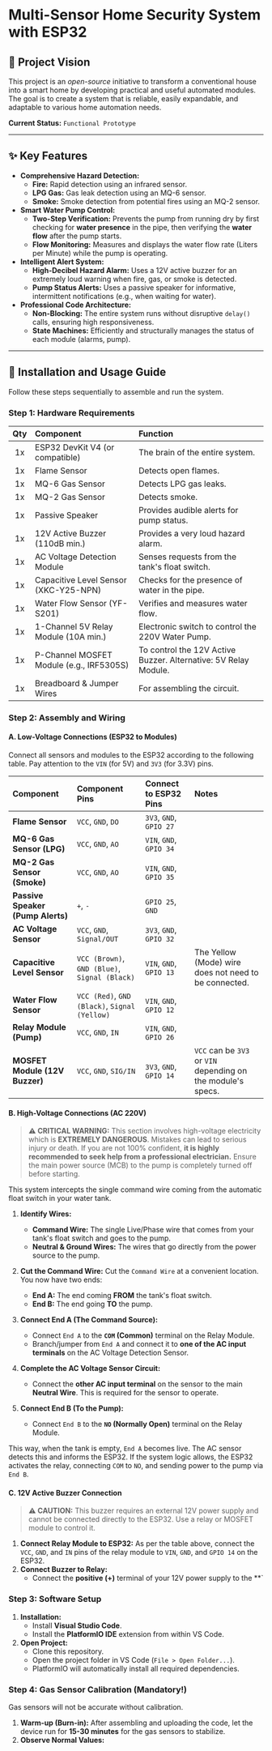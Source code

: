 # Multi-Sensor Home Security System with ESP32

## 🎯 Project Vision

This project is an *open-source* initiative to transform a conventional house into a smart home by developing practical and useful automated modules. The goal is to create a system that is reliable, easily expandable, and adaptable to various home automation needs.

**Current Status:** `Functional Prototype`

---

## ✨ Key Features

- **Comprehensive Hazard Detection:**
  - **Fire:** Rapid detection using an infrared sensor.
  - **LPG Gas:** Gas leak detection using an MQ-6 sensor.
  - **Smoke:** Smoke detection from potential fires using an MQ-2 sensor.
- **Smart Water Pump Control:**
  - **Two-Step Verification:** Prevents the pump from running dry by first checking for **water presence** in the pipe, then verifying the **water flow** after the pump starts.
  - **Flow Monitoring:** Measures and displays the water flow rate (Liters per Minute) while the pump is operating.
- **Intelligent Alert System:**
  - **High-Decibel Hazard Alarm:** Uses a 12V active buzzer for an extremely loud warning when fire, gas, or smoke is detected.
  - **Pump Status Alerts:** Uses a passive speaker for informative, intermittent notifications (e.g., when waiting for water).
- **Professional Code Architecture:**
  - **Non-Blocking:** The entire system runs without disruptive `delay()` calls, ensuring high responsiveness.
  - **State Machines:** Efficiently and structurally manages the status of each module (alarms, pump).

---

## 📖 Installation and Usage Guide

Follow these steps sequentially to assemble and run the system.

### Step 1: Hardware Requirements

| Qty | Component | Function |
|:---:|:---|:---|
| 1x | ESP32 DevKit V4 (or compatible) | The brain of the entire system. |
| 1x | Flame Sensor | Detects open flames. |
| 1x | MQ-6 Gas Sensor | Detects LPG gas leaks. |
| 1x | MQ-2 Gas Sensor | Detects smoke. |
| 1x | Passive Speaker | Provides audible alerts for pump status. |
| 1x | 12V Active Buzzer (110dB min.) | Provides a very loud hazard alarm. |
| 1x | AC Voltage Detection Module | Senses requests from the tank's float switch. |
| 1x | Capacitive Level Sensor (XKC-Y25-NPN) | Checks for the presence of water in the pipe. |
| 1x | Water Flow Sensor (YF-S201) | Verifies and measures water flow. |
| 1x | 1-Channel 5V Relay Module (10A min.) | Electronic switch to control the 220V Water Pump. |
| 1x | P-Channel MOSFET Module (e.g., IRF5305S) | To control the 12V Active Buzzer. Alternative: 5V Relay Module. |
| 1x | Breadboard & Jumper Wires | For assembling the circuit. |

### Step 2: Assembly and Wiring

#### A. Low-Voltage Connections (ESP32 to Modules)

Connect all sensors and modules to the ESP32 according to the following table. Pay attention to the `VIN` (for 5V) and `3V3` (for 3.3V) pins.

| Component | Component Pins | Connect to ESP32 Pins | Notes |
|:---|:---|:---|:---|
| **Flame Sensor** | `VCC`, `GND`, `DO` | `3V3`, `GND`, `GPIO 27` | |
| **MQ-6 Gas Sensor (LPG)** | `VCC`, `GND`, `AO` | `VIN`, `GND`, `GPIO 34` | |
| **MQ-2 Gas Sensor (Smoke)** | `VCC`, `GND`, `AO` | `VIN`, `GND`, `GPIO 35` | |
| **Passive Speaker (Pump Alerts)** | `+`, `-` | `GPIO 25`, `GND` | |
| **AC Voltage Sensor** | `VCC`, `GND`, `Signal/OUT` | `3V3`, `GND`, `GPIO 32` | |
| **Capacitive Level Sensor** | `VCC (Brown)`, `GND (Blue)`, `Signal (Black)` | `VIN`, `GND`, `GPIO 13` | The Yellow (Mode) wire does not need to be connected. |
| **Water Flow Sensor** | `VCC (Red)`, `GND (Black)`, `Signal (Yellow)` | `VIN`, `GND`, `GPIO 12` | |
| **Relay Module (Pump)** | `VCC`, `GND`, `IN` | `VIN`, `GND`, `GPIO 26` | |
| **MOSFET Module (12V Buzzer)** | `VCC`, `GND`, `SIG/IN` | `3V3`, `GND`, `GPIO 14` | `VCC` can be `3V3` or `VIN` depending on the module's specs. |

#### B. High-Voltage Connections (AC 220V)

> **⚠️ CRITICAL WARNING:** This section involves high-voltage electricity which is **EXTREMELY DANGEROUS**. Mistakes can lead to serious injury or death. If you are not 100% confident, **it is highly recommended to seek help from a professional electrician.** Ensure the main power source (MCB) to the pump is completely turned off before starting.

This system intercepts the single command wire coming from the automatic float switch in your water tank.

1.  **Identify Wires:**
    - **Command Wire:** The single Live/Phase wire that comes from your tank's float switch and goes to the pump.
    - **Neutral & Ground Wires:** The wires that go directly from the power source to the pump.

2.  **Cut the Command Wire:** Cut the `Command Wire` at a convenient location. You now have two ends:
    - **End A:** The end coming **FROM** the tank's float switch.
    - **End B:** The end going **TO** the pump.

3.  **Connect End A (The Command Source):**
    - Connect `End A` to the **`COM` (Common)** terminal on the Relay Module.
    - Branch/jumper from `End A` and connect it to **one of the AC input terminals** on the AC Voltage Detection Sensor.

4.  **Complete the AC Voltage Sensor Circuit:**
    - Connect the **other AC input terminal** on the sensor to the main **Neutral Wire**. This is required for the sensor to operate.

5.  **Connect End B (To the Pump):**
    - Connect `End B` to the **`NO` (Normally Open)** terminal on the Relay Module.

This way, when the tank is empty, `End A` becomes live. The AC sensor detects this and informs the ESP32. If the system logic allows, the ESP32 activates the relay, connecting `COM` to `NO`, and sending power to the pump via `End B`.

#### C. 12V Active Buzzer Connection

> **⚠️ CAUTION:** This buzzer requires an external 12V power supply and cannot be connected directly to the ESP32. Use a relay or MOSFET module to control it.

1.  **Connect Relay Module to ESP32:** As per the table above, connect the `VCC`, `GND`, and `IN` pins of the relay module to `VIN`, `GND`, and `GPIO 14` on the ESP32.
2.  **Connect Buzzer to Relay:**
    -   Connect the **positive (+)** terminal of your 12V power supply to the **`
### Step 3: Software Setup

1.  **Installation:**
    - Install **Visual Studio Code**.
    - Install the **PlatformIO IDE** extension from within VS Code.
2.  **Open Project:**
    - Clone this repository.
    - Open the project folder in VS Code (`File > Open Folder...`).
    - PlatformIO will automatically install all required dependencies.

### Step 4: Gas Sensor Calibration (Mandatory!)

Gas sensors will not be accurate without calibration.

1.  **Warm-up (Burn-in):** After assembling and uploading the code, let the device run for **15-30 minutes** for the gas sensors to stabilize.
2.  **Observe Normal Values:**
